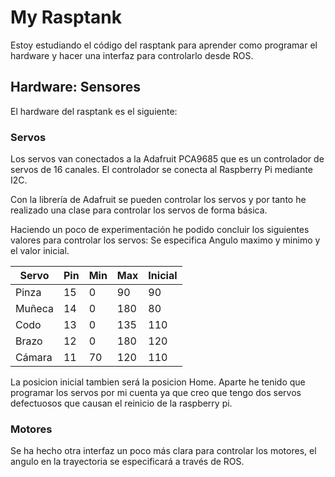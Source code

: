 # My Rasptank

Estoy estudiando el código del rasptank para aprender como programar el hardware y hacer una
interfaz para controlarlo desde ROS.

## Hardware: Sensores

El hardware del rasptank es el siguiente:

### Servos

Los servos van conectados a la Adafruit PCA9685 que es un controlador de servos de 16 canales.
El controlador se conecta al Raspberry Pi mediante I2C.

Con la librería de Adafruit se pueden controlar los servos y por tanto he realizado una clase
para controlar los servos de forma básica.

Haciendo un poco de experimentación he podido concluir los siguientes valores para controlar los servos:
Se especifica Angulo maximo y minimo y el valor inicial.

| Servo  | Pin | Min | Max | Inicial |
|--------|-----|-----|-----|---------|
| Pinza  | 15  | 0   | 90  | 90      |
| Muñeca | 14  | 0   | 180 | 80      |
| Codo   | 13  | 0   | 135 | 110     |
| Brazo  | 12  | 0   | 180 | 120     |
| Cámara | 11  | 70  | 120 | 110     |

La posicion inicial tambien será la posicion Home. Aparte he tenido que programar los servos por mi
cuenta ya que creo que tengo dos servos defectuosos que causan el reinicio de la raspberry pi.

### Motores
Se ha hecho otra interfaz un poco más clara para controlar los motores, el angulo en la trayectoria
se especificará a través de ROS.